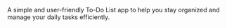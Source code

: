A simple and user-friendly To-Do List app to help you stay organized and manage your daily tasks efficiently.